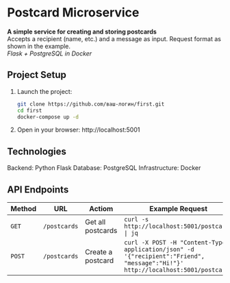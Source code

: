 # Postcard Microservice

**A simple service for creating and storing postcards**  
Accepts a recipient (name, etc.) and a message as input. Request format as shown in the example.  
*Flask + PostgreSQL in Docker*

## Project Setup

1. Launch the project:
   ```bash
   git clone https://github.com/ваш-логин/first.git
   cd first
   docker-compose up -d
2. Open in your browser:
http://localhost:5001
## Technologies
Backend: Python Flask
Database: PostgreSQL
Infrastructure: Docker

## API Endpoints

| Method  | URL              | Actiom               | Example Request                                                                |
|--------|------------------|------------------------|-------------------------------------------------------------------------------|
| `GET`  | `/postcards`     | Get all postcards      | `curl -s http://localhost:5001/postcards \| jq`                                        |
| `POST` | `/postcards`     |Create a postcard       | `curl -X POST -H "Content-Type: application/json" -d '{"recipient":"Friend", "message":"Hi!"}' http://localhost:5001/postcards` |

